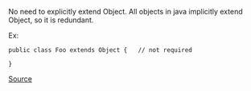 No need to explicitly extend Object.
All objects in java implicitly extend Object, so it is redundant.

Ex:

```
public class Foo extends Object { 	// not required

}
```

[Source](http://pmd.sourceforge.net/pmd-5.3.2/pmd-java/rules/java/basic.html#ExtendsObject)
